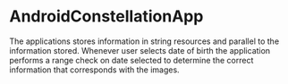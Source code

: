 # AndroidConstellationApp

The applications stores information in string resources and parallel to the information stored.
Whenever user selects date of birth the application performs a range check on date selected to determine the correct information that corresponds with the images.

